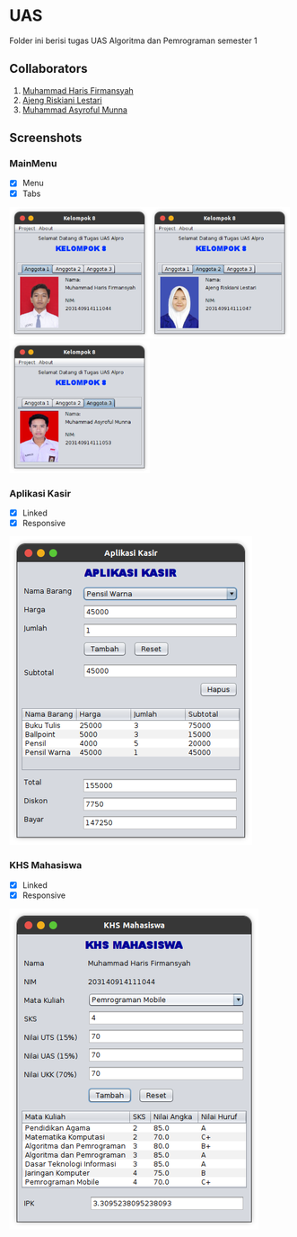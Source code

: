 # UAS
Folder ini berisi tugas UAS Algoritma dan Pemrograman semester 1

## Collaborators
1. [Muhammad Haris Firmansyah](https://github.com/harisfi/)
2. [Ajeng Riskiani Lestari](https://github.com/ajengriskiani/)
3. [Muhammad Asyroful Munna](https://github.com/asyroful/)

## Screenshots
### MainMenu
- [x] Menu
- [x] Tabs

<img src="https://github.com/harisfi/TP_ALPRO/blob/master/Semester1/UAS/ss-mainmenu0.png?raw=true" width="250"/><img src="https://github.com/harisfi/TP_ALPRO/blob/master/Semester1/UAS/ss-mainmenu1.png?raw=true" width="250"/><img src="https://github.com/harisfi/TP_ALPRO/blob/master/Semester1/UAS/ss-mainmenu2.png?raw=true" width="250"/>

### Aplikasi Kasir
- [x] Linked
- [x] Responsive

![Screenshot](https://github.com/harisfi/TP_ALPRO/blob/master/Semester1/UAS/ss-aplikasikasir.png?raw=true)

### KHS Mahasiswa
- [x] Linked
- [x] Responsive

![Screenshot](https://github.com/harisfi/TP_ALPRO/blob/master/Semester1/UAS/ss-khsmahasiswa.png?raw=true)

